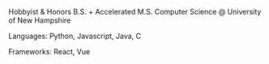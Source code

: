 Hobbyist & Honors B.S. + Accelerated M.S. Computer Science @ University of New Hampshire

Languages: Python, Javascript, Java, C

Frameworks: React, Vue
